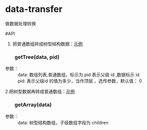 # data-transfer
做数据处理转换

#API
1. 把普通数组转成树型结构数据：<a target="view_window" href="https://www.cnblogs.com/bruce-gou/p/9773438.html">示例</a>
<h3 style="margin-left:30px">getTree(data, pid)</h3>
<dl>
	<dt>参数：</dt>
	<dd>data: 数组列表,普通数组，标示为 pid 表示父级 id ,数据标示 id </dd>
	<dd>pid: 表示父级id 的值为多少，当作顶层 ，选传参数，默认值： 0</dd>
</dl>

2.把树型数据再转成普通数组：<a target="view_window" href="https://www.cnblogs.com/bruce-gou/p/9773438.html">示例</a>
<h3 style="margin-left:30px">getArray(data)</h3>
<dl>
	<dt>参数：</dt>
	<dd>data: 树型结构数组，子级数组字段为 children </dd>
</dl>
